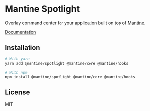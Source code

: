 # Mantine Spotlight

Overlay command center for your application built on top of [Mantine](https://mantine.dev/others/spotlight).

[Documentation](https://mantine.dev/others/notifications/)

## Installation

```sh
# With yarn
yarn add @mantine/spotlight @mantine/core @mantine/hooks

# With npm
npm install @mantine/spotlight @mantine/core @mantine/hooks
```

## License

MIT
